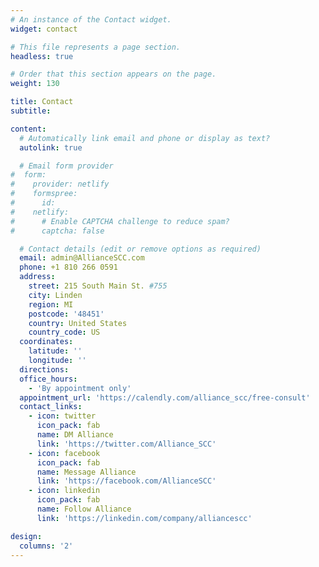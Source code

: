 ```yaml
---
# An instance of the Contact widget.
widget: contact

# This file represents a page section.
headless: true

# Order that this section appears on the page.
weight: 130

title: Contact
subtitle:

content:
  # Automatically link email and phone or display as text?
  autolink: true

  # Email form provider
#  form:
#    provider: netlify
#    formspree:
#      id:
#    netlify:
#      # Enable CAPTCHA challenge to reduce spam?
#      captcha: false

  # Contact details (edit or remove options as required)
  email: admin@AllianceSCC.com
  phone: +1 810 266 0591
  address:
    street: 215 South Main St. #755
    city: Linden
    region: MI
    postcode: '48451'
    country: United States
    country_code: US
  coordinates:
    latitude: ''
    longitude: ''
  directions: 
  office_hours:
    - 'By appointment only'
  appointment_url: 'https://calendly.com/alliance_scc/free-consult'
  contact_links:
    - icon: twitter
      icon_pack: fab
      name: DM Alliance
      link: 'https://twitter.com/Alliance_SCC'
    - icon: facebook
      icon_pack: fab
      name: Message Alliance
      link: 'https://facebook.com/AllianceSCC'
    - icon: linkedin
      icon_pack: fab
      name: Follow Alliance
      link: 'https://linkedin.com/company/alliancescc'

design:
  columns: '2'
---
```

